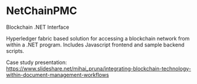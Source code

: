 # NetChainPMC
 Blockchain .NET Interface
 
 Hyperledger fabric based solution for accessing a blockchain network from within a .NET program.
 Includes Javascript frontend and sample backend scripts.
 
 Case study presentation:
 https://www.slideshare.net/mihai_pruna/integrating-blockchain-technology-within-document-management-workflows
